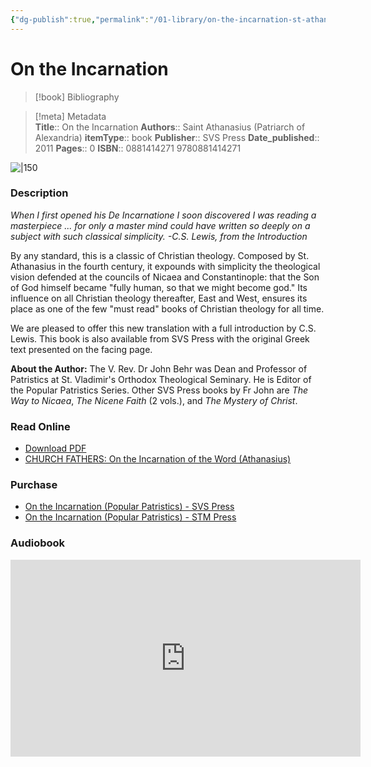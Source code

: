 ```yaml
---
{"dg-publish":true,"permalink":"/01-library/on-the-incarnation-st-athanasius/","tags":["resource/book"]}
---
```



# On the Incarnation

> [!book] Bibliography

>[!meta] Metadata  
> **Title**:: On the Incarnation
>**Authors**:: Saint Athanasius (Patriarch of Alexandria)
>**itemType**:: book
>**Publisher**:: SVS Press
>**Date_published**:: 2011
>**Pages**:: 0
>**ISBN**:: 0881414271 9780881414271 

![|150](https://m.media-amazon.com/images/I/61hc702-PVL._SL1428_.jpg)

### Description
_When I first opened his De Incarnatione I soon discovered I was reading a masterpiece ... for only a master mind could have written so deeply on a subject with such classical simplicity. -C.S. Lewis, from the Introduction_

By any standard, this is a classic of Christian theology. Composed by St. Athanasius in the fourth century, it expounds with simplicity the theological vision defended at the councils of Nicaea and Constantinople: that the Son of God himself became "fully human, so that we might become god." Its influence on all Christian theology thereafter, East and West, ensures its place as one of the few "must read" books of Christian theology for all time.

We are pleased to offer this new translation with a full introduction by C.S. Lewis. This book is also available from SVS Press with the original Greek text presented on the facing page.

**About the Author:** The V. Rev. Dr John Behr was Dean and Professor of Patristics at St. Vladimir's Orthodox Theological Seminary. He is Editor of the Popular Patristics Series. Other SVS Press books by Fr John are _The Way to Nicaea_, _The Nicene Faith_ (2 vols.), and _The Mystery of Christ_.

### Read Online
- [Download PDF](https://mega.nz/file/4AlSTBZB#mciWBF1p4ISHCayawf-18j7fpbzNyZD3CEZOF9lY5mU)
- [CHURCH FATHERS: On the Incarnation of the Word (Athanasius)](https://www.newadvent.org/fathers/2802.htm)

### Purchase
- [On the Incarnation (Popular Patristics) - SVS Press](https://svspress.com/on-the-incarnation-english-only/)
- [On the Incarnation (Popular Patristics) - STM Press](https://stmpress.com/products/copy-of-popular-patristics-44b-on-the-incarnation-english-only?_pos=2&_sid=5329ab273&_ss=r)

### Audiobook
<iframe width="560" height="315" src="https://www.youtube.com/embed/vjjgtZuZvIo?si=AWvh4knygbtVqYdM" title="YouTube video player" frameborder="0" allow="accelerometer; autoplay; clipboard-write; encrypted-media; gyroscope; picture-in-picture; web-share" referrerpolicy="strict-origin-when-cross-origin" allowfullscreen></iframe>

